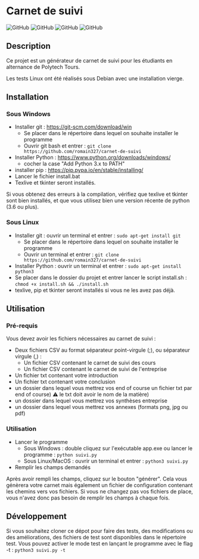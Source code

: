 # Carnet de suivi
![GitHub](https://img.shields.io/badge/License-MIT-blue) ![GitHub](https://img.shields.io/badge/Statut-Opérationnel-dark_green) ![GitHub](https://img.shields.io/badge/Tests_Linux-Opérationnel-green) ![GitHub](https://img.shields.io/badge/Tests_Windows-Inconnu-red)


## Description
Ce projet est un générateur de carnet de suivi pour les étudiants en alternance de Polytech Tours.

Les tests Linux ont été réalisés sous Debian avec une installation vierge.
## Installation
### Sous Windows
- Installer git : https://git-scm.com/download/win
  - Se placer dans le répertoire dans lequel on souhaite installer le programme
  - Ouvrir git bash et entrer : `git clone https://github.com/romain327/carnet-de-suivi`
- Installer Python : https://www.python.org/downloads/windows/
  - cocher la case "Add Python 3.x to PATH"
- installer pip : https://pip.pypa.io/en/stable/installing/
- Lancer le fichier install.bat
- Texlive et tkinter seront installés.

Si vous obtenez des erreurs à la compilation, vérifiez que texlive et tkinter sont bien installés, et que vous utilisez bien une version récente de python (3.6 ou plus).

### Sous Linux
- Installer git : ouvrir un terminal et entrer : `sudo apt-get install git`
  - Se placer dans le répertoire dans lequel on souhaite installer le programme
  - Ouvrir un terminal et entrer : `git clone https://github.com/romain327/carnet-de-suivi`
- Installer Python : ouvrir un terminal et entrer : `sudo apt-get install python3`
- Se placer dans le dossier du projet et entrer lancer le script install.sh : `chmod +x install.sh && ./install.sh`
- texlive, pip et tkinter seront installés si vous ne les avez pas déjà.

## Utilisation
### Pré-requis
Vous devez avoir les fichiers nécessaires au carnet de suivi :
- Deux fichiers CSV au format séparateur point-virgule (;), ou séparateur virgule (,) :
  - Un fichier CSV contenant le carnet de suivi des cours
  - Un fichier CSV contenant le carnet de suivi de l'entreprise
- Un fichier txt contenant votre introduction
- Un fichier txt contenant votre conclusion
- un dossier dans lequel vous mettrez vos end of course un fichier txt par end of course) ⚠️ le txt doit avoir le nom de la matière)
- un dossier dans lequel vous mettrez vos synthèses entreprise
- un dossier dans lequel vous mettrez vos annexes (formats png, jpg ou pdf)

### Utilisation
- Lancer le programme
  - Sous Windows : double cliquez sur l'exécutable app.exe ou lancer le programme : `python suivi.py`
  - Sous Linux/MacOS : ouvrir un terminal et entrer : `python3 suivi.py`
- Remplir les champs demandés

Après avoir rempli les champs, cliquez sur le bouton "générer". Cela vous génèrera votre carnet mais également un fichier de configuration contenant les chemins vers vos fichiers. Si vous ne changez pas vos fichiers de place, vous n'avez donc pas besoin de remplir les champs à chaque fois.

## Développement
Si vous souhaitez cloner ce dépot pour faire des tests, des modifications ou des améliorations, des fichiers de test sont disponibles dans le répertoire test.
Vous pouvez activer le mode test en lançant le programme avec le flag -t : `python3 suivi.py -t`
